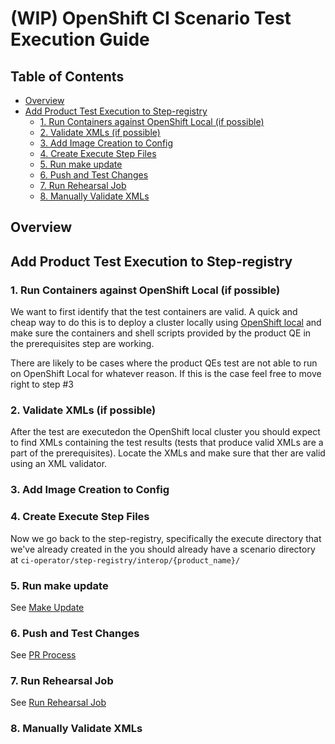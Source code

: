 # (WIP) OpenShift CI Scenario Test Execution Guide<!-- omit from toc -->

## Table of Contents<!-- omit from toc -->
- [Overview](#overview)
- [Add Product Test Execution to Step-registry](#add-product-test-execution-to-step-registry)
  - [1. Run Containers against OpenShift Local (if possible)](#1-run-containers-against-openshift-local-if-possible)
  - [2. Validate XMLs (if possible)](#2-validate-xmls-if-possible)
  - [3. Add Image Creation to Config](#3-add-image-creation-to-config)
  - [4. Create Execute Step Files](#4-create-execute-step-files)
  - [5. Run make update](#5-run-make-update)
  - [6. Push and Test Changes](#6-push-and-test-changes)
  - [7. Run Rehearsal Job](#7-run-rehearsal-job)
  - [8. Manually Validate XMLs](#8-manually-validate-xmls)

## Overview

## Add Product Test Execution to Step-registry
### 1. Run Containers against OpenShift Local (if possible)
We want to first identify that the test containers are valid. A quick and cheap way to do this is to deploy a cluster locally using [OpenShift local](https://developers.redhat.com/products/openshift-local/overview) and make sure the containers and shell scripts provided by the product QE in the prerequisites step are working.

There are likely to be cases where the product QEs test are not able to run on OpenShift Local for whatever reason. If this is the case feel free to move right to step #3

### 2. Validate XMLs (if possible)
After the test are executedon the OpenShift local cluster you should expect to find XMLs containing the test results (tests that produce valid XMLs are a part of the prerequisites). Locate the XMLs and make sure that ther are valid using an XML validator.

### 3. Add Image Creation to Config


### 4. Create Execute Step Files
Now we go back to the step-registry, specifically the execute directory that we've already created in the you should already have a scenario directory at
`ci-operator/step-registry/interop/{product_name}/`

### 5. Run make update
See [Make Update](DEVELOPERS_GUIDE.md#make-update)

### 6. Push and Test Changes
See [PR Process](DEVELOPERS_GUIDE.md#pr-process)

### 7. Run Rehearsal Job
See [Run Rehearsal Job](#run-rehearsal-job)

### 8. Manually Validate XMLs